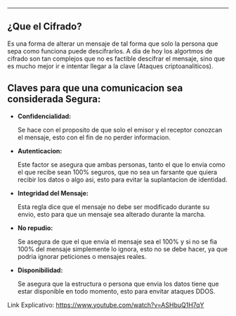 
---
## ¿Que el Cifrado?

Es una forma de alterar un mensaje de tal forma que solo la persona que sepa como funciona puede descifrarlos. A dia de hoy los algortmos de cifrado son tan complejos que no es factible descifrar el mensaje, sino que es mucho mejor ir e intentar llegar a la clave (Ataques criptoanaliticos).

## Claves para que una comunicacion sea considerada Segura:

- **Confidencialidad:**
    
    Se hace con el proposito de que solo el emisor y el receptor conozcan el mensaje, esto con el fin de no perder informacion.
    
- **Autenticacion:**
    
    Este factor se asegura que ambas personas, tanto el que lo envia como el que recibe sean 100% seguros, que no sea un farsante que quiera recibir los datos o algo asi, esto para evitar la suplantacion de identidad.
    
- **Integridad del Mensaje:**
    
    Esta regla dice que el mensaje no debe ser modificado durante su envio, esto para que un mensaje sea alterado durante la marcha.
    
- **No repudio:**
    
    Se asegura de que el que envia el mensaje sea el 100% y si no se fia 100% del mensaje simplemente lo ignora, esto no se debe hacer, ya que podria ignorar peticiones o mensajes reales.
    
- **Disponibilidad:**
    
    Se asegura que la estructura o persona que envia los datos tiene que estar disponible en todo momento, esto para envitar ataques DDOS.

Link Explicativo: https://www.youtube.com/watch?v=ASHbuQ1H7qY
